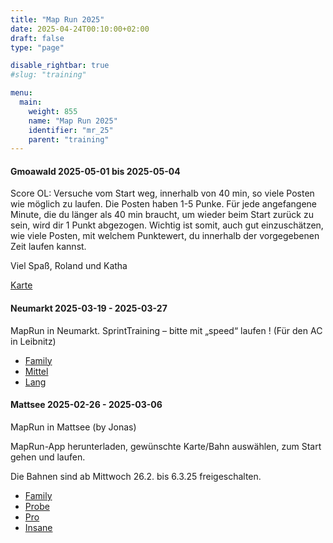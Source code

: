```yaml
---
title: "Map Run 2025"
date: 2025-04-24T00:10:00+02:00
draft: false
type: "page"

disable_rightbar: true
#slug: "training"

menu:
  main:
    weight: 855
    name: "Map Run 2025"
    identifier: "mr_25"
    parent: "training"
---
```



#### Gmoawald 2025-05-01 bis 2025-05-04

Score OL: Versuche vom Start weg, innerhalb von 40 min, so viele Posten wie möglich zu laufen. Die Posten haben 1-5 Punke.
Für jede angefangene Minute, die du länger als 40 min braucht, um wieder beim Start zurück zu sein, wird dir 1 Punkt abgezogen. Wichtig ist somit, auch gut einzuschätzen, wie viele Posten, mit welchem Punktewert, du innerhalb der vorgegebenen Zeit laufen kannst.

Viel Spaß, Roland und Katha

[Karte](Training%20Gmoawald%2002.05.25.All.pdf)

#### Neumarkt 2025-03-19 - 2025-03-27

MapRun in Neumarkt.
SprintTraining – bitte mit „speed“ laufen ! (Für den AC in Leibnitz)

+ [Family](2025_03_NeumarktSprint_Family_JoK.pdf)
+ [Mittel](2025_03_NeumarktSprint_Mittel_JoK.pdf)
+ [Lang](2025_03_NeumarktSprint_Lang_JoK.pdf)

#### Mattsee 2025-02-26 - 2025-03-06

MapRun in Mattsee (by Jonas)

MapRun-App herunterladen, gewünschte Karte/Bahn auswählen, zum Start gehen und laufen.

Die Bahnen sind ab Mittwoch 26.2. bis 6.3.25 freigeschalten.

+ [Family](01_Map%20Run%20Mattsee%20Family%20fertig.pdf)
+ [Probe](01_Map%20Run%20Mattsee%20Probelauf%20fertig.pdf)
+ [Pro](01_Map%20Run%20Mattsee%20Pro%20fertig.pdf)
+ [Insane](01_Map%20Run%20Mattsee%20Insane%20fertig.pdf)

